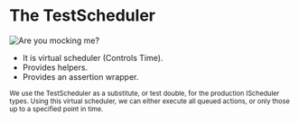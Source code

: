 # The TestScheduler

![Are you mocking me?](images/mock-dog.png "mock dog")


* It is virtual scheduler (Controls Time).
* Provides helpers.
* Provides an assertion wrapper.

<small>
We use the TestScheduler as a substitute, or test double, for the production IScheduler types. Using this virtual scheduler, we can either execute all queued actions, or only those up to a specified point in time.  
</small>